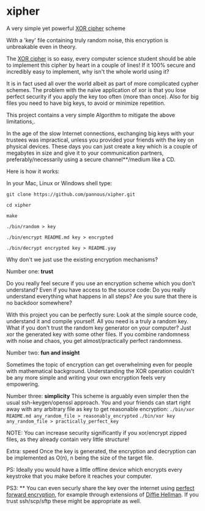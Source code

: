 # xipher
A very simple yet powerful [XOR cipher](https://en.wikipedia.org/wiki/XOR_cipher) scheme

With a 'key' file containing truly random noise, this encryption is unbreakable even in theory.

The [XOR cipher](https://en.wikipedia.org/wiki/XOR_cipher) is so easy, every computer science student should be able to implement this cipher by heart in a couple of lines! If it 100% secure and incredibly easy to implement, why isn't the whole world using it?

It is in fact used all over the world albeit as part of more complicated cypher schemes.
The problem with the naïve application of xor is that you lose perfect security if you apply the key too often (more than once).
Also for big files you need to have big keys, to avoid or minimize repetition.

This project contains a very simple Algorithm to mitigate the above limitations,.

In the age of the slow Internet connections, exchanging big keys with your trustees was impractical,
unless you provided your friends with the key on physical devices. These days you can just create a key which is a couple of megabytes in size and give it to your communication partners, preferably/necessarily using a secure channel**/medium like a CD.



Here is how it works:

In your Mac, Linux or Windows shell type:

`git clone https://github.com/pannous/xipher.git`

`cd xipher`

`make`

`./bin/random > key`

`./bin/encrypt README.md key > encrypted`

`./bin/decrypt encrypted key > README.yay`


Why don't we just use the existing encryption mechanisms?

Number one: **trust**

Do you really feel secure if you use an encryption scheme which you don't understand?
Even if you have access to the source code: Do you really understand everything what happens in all steps?
Are you sure that there is no backdoor somewhere?

With this project you can be perfectly sure:
Look at the simple source code, understand it and compile yourself.
All you need is a truly a random key.
What if you don't trust the random key generator on your computer?
Just xor the generated key with some other files.
If you combine randomness with noise and chaos, you get almost/practically perfect randomness.

Number two: **fun and insight**

Sometimes the topic of encryption can get overwhelming even for people with mathematical background.
Understanding the XOR operation couldn't be any more simple and writing your own encryption feels very empowering.

Number three: **simplicity**
This scheme is arguably even simpler then the usual ssh-keygen/openssl approach.
You and your friends can start right away with any arbitrary file as key to get reasonable encryption:
`./bin/xor README.md any_random_file > reasonably_encrypted`
`./bin/xor key any_random_file > practically_perfect_key`

NOTE: You can increase security significantly if you xor/encrypt zipped files, as they already contain very little structure!

Extra: speed
Once the key is generated, the encryption and decryption can be implemented as O(n), n being the size of the target file.

PS: Ideally you would have a little offline device which encrypts every keystroke that you make before it reaches your computer.

PS3: ** You can even securly share the key over the internet using [perfect forward encryption](https://en.wikipedia.org/wiki/Forward_secrecy#Perfect_forward_secrecy), for example through extensions of [Diffie Hellman](https://github.com/pannous/Diffie-Hellman). If you trust ssh/scp/sftp these might be appropriate as well.